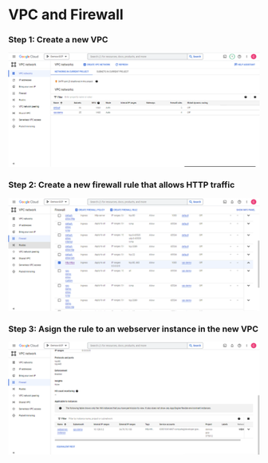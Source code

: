# VPC and Firewall

### Step 1: Create a new VPC

![VPC](img/01_VPCCreation.png)

### Step 2: Create a new firewall rule that allows HTTP traffic

![Firewall Rule](img/02_FirewallRule.png)

### Step 3: Asign the rule to an webserver instance in the new VPC 

![Instance](img/03_ApplyRuletoInstance.png)